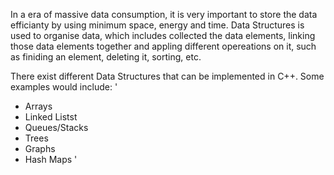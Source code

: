   In a era of massive data consumption, it is very important to store the data efficianty by using minimum space, energy and time. Data Structures is used to organise data, which includes collected the data elements, linking those data elements together and appling different opereations on it, such as finiding an element, deleting it, sorting, etc.
  
  There exist different Data Structures that can be implemented in C++. Some examples would include:
  '
   -   Arrays
   -   Linked Listst
   -   Queues/Stacks
   -   Trees
   -   Graphs
   -   Hash Maps
   '


